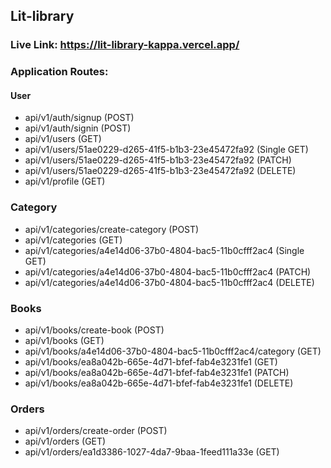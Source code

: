 ## Lit-library

### Live Link: https://lit-library-kappa.vercel.app/

### Application Routes:

#### User

- api/v1/auth/signup (POST)
- api/v1/auth/signin (POST)
- api/v1/users (GET)
- api/v1/users/51ae0229-d265-41f5-b1b3-23e45472fa92 (Single GET)
- api/v1/users/51ae0229-d265-41f5-b1b3-23e45472fa92 (PATCH)
- api/v1/users/51ae0229-d265-41f5-b1b3-23e45472fa92 (DELETE)
- api/v1/profile (GET)

### Category

- api/v1/categories/create-category (POST)
- api/v1/categories (GET)
- api/v1/categories/a4e14d06-37b0-4804-bac5-11b0cfff2ac4 (Single GET)
- api/v1/categories/a4e14d06-37b0-4804-bac5-11b0cfff2ac4 (PATCH)
- api/v1/categories/a4e14d06-37b0-4804-bac5-11b0cfff2ac4 (DELETE)

### Books

- api/v1/books/create-book (POST)
- api/v1/books (GET)
- api/v1/books/a4e14d06-37b0-4804-bac5-11b0cfff2ac4/category (GET)
- api/v1/books/ea8a042b-665e-4d71-bfef-fab4e3231fe1 (GET)
- api/v1/books/ea8a042b-665e-4d71-bfef-fab4e3231fe1 (PATCH)
- api/v1/books/ea8a042b-665e-4d71-bfef-fab4e3231fe1 (DELETE)

### Orders

- api/v1/orders/create-order (POST)
- api/v1/orders (GET)
- api/v1/orders/ea1d3386-1027-4da7-9baa-1feed111a33e (GET)
